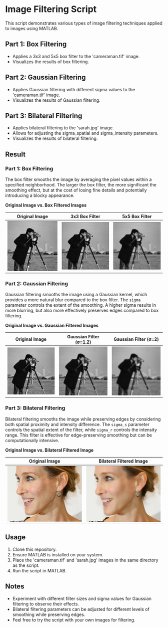# Image Filtering Script

This script demonstrates various types of image filtering techniques applied to images using MATLAB.

## Part 1: Box Filtering
- Applies a 3x3 and 5x5 box filter to the 'cameraman.tif' image.
- Visualizes the results of box filtering.

## Part 2: Gaussian Filtering
- Applies Gaussian filtering with different sigma values to the 'cameraman.tif' image.
- Visualizes the results of Gaussian filtering.

## Part 3: Bilateral Filtering
- Applies bilateral filtering to the 'sarah.jpg' image.
- Allows for adjusting the sigma_spatial and sigma_intensity parameters.
- Visualizes the results of bilateral filtering.

## Result

### Part 1: Box Filtering

The box filter smooths the image by averaging the pixel values within a specified neighborhood. The larger the box filter, the more significant the smoothing effect, but at the cost of losing fine details and potentially introducing a blocky appearance.

**Original Image vs. Box Filtered Images**

| Original Image                | 3x3 Box Filter                         | 5x5 Box Filter                         |
|-------------------------------|----------------------------------------|----------------------------------------|
| ![Original Image](results/original_image.png) | ![3x3 Box Filter](results/box_filter_3x3.png) | ![5x5 Box Filter](results/box_filter_5x5.png) |

### Part 2: Gaussian Filtering

Gaussian filtering smooths the image using a Gaussian kernel, which provides a more natural blur compared to the box filter. The `sigma` parameter controls the extent of the smoothing. A higher sigma results in more blurring, but also more effectively preserves edges compared to box filtering.

**Original Image vs. Gaussian Filtered Images**

| Original Image                | Gaussian Filter (σ=1.2)                | Gaussian Filter (σ=2)                  |
|-------------------------------|----------------------------------------|----------------------------------------|
| ![Original Image](results/original_image.png) | ![Gaussian Filter σ=1.2](results/gaussian_filter_sigma_1.2.png) | ![Gaussian Filter σ=2](results/gaussian_filter_sigma_2.png) |

### Part 3: Bilateral Filtering

Bilateral filtering smooths the image while preserving edges by considering both spatial proximity and intensity difference. The `sigma_s` parameter controls the spatial extent of the filter, while `sigma_r` controls the intensity range. This filter is effective for edge-preserving smoothing but can be computationally intensive.

**Original Image vs. Bilateral Filtered Image**

| Original Image                | Bilateral Filtered Image               |
|-------------------------------|----------------------------------------|
| ![Original Image](results/sarah_original.png) | ![Bilateral Filter](results/sarah_filtered.png) |

## Usage
1. Clone this repository.
2. Ensure MATLAB is installed on your system.
3. Place the 'cameraman.tif' and 'sarah.jpg' images in the same directory as the script.
4. Run the script in MATLAB.

## Notes
- Experiment with different filter sizes and sigma values for Gaussian filtering to observe their effects.
- Bilateral filtering parameters can be adjusted for different levels of smoothing while preserving edges.
- Feel free to try the script with your own images for filtering.
